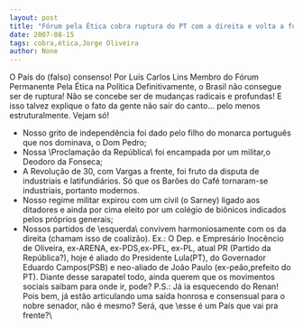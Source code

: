 ```yaml
---
layout: post
title: "Fórum pela Ética cobra ruptura do PT com a direita e volta a fustigar Inocêncio Oliveira"
date: 2007-08-15
tags: cobra,ética,Jorge Oliveira
author: None
---
```

O Pa&iacute;s do (falso) consenso!
Por Lu&iacute;s Carlos Lins
Membro do F&oacute;rum Permanente Pela &Eacute;tica na Pol&iacute;tica
Definitivamente, o Brasil n&atilde;o consegue ser de ruptura! N&atilde;o se concebe ser de mudan&ccedil;as radicais e profundas! E isso talvez explique o fato da gente n&atilde;o sair do canto... pelo menos estruturalmente.
Vejam s&oacute;!
- Nosso grito de independ&ecirc;ncia foi dado pelo filho do monarca portugu&ecirc;s que nos dominava, o Dom Pedro;
- Nossa \Proclama&ccedil;&atilde;o da Rep&uacute;blica\ foi encampada por um militar,o Deodoro da Fonseca;
- A Revolu&ccedil;&atilde;o de 30, com Vargas a frente, foi fruto da disputa de industriais e latifundi&aacute;rios. S&oacute; que os Bar&otilde;es do Caf&eacute; tornaram-se industriais, portanto modernos.
- Nosso regime militar expirou com um civil (o Sarney) ligado aos ditadores e ainda por cima eleito por um col&eacute;gio de bi&ocirc;nicos indicados pelos pr&oacute;prios generais;
- Nossos partidos de \esquerda\ convivem harmoniosamente com os da direita (chamam isso de coaliz&atilde;o). Ex.: O Dep. e Empres&aacute;rio Inoc&ecirc;ncio de Oliveira, ex-ARENA, ex-PDS,ex-PFL, ex-PL, atual PR (Partido da Rep&uacute;blica?), hoje &eacute; aliado do Presidente Lula(PT), do Governador Eduardo Campos(PSB) e neo-aliado de Jo&atilde;o Paulo (ex-pe&atilde;o,prefeito do PT).
Diante desse sarapatel todo, ainda querem que os movimentos sociais saibam para onde ir, pode?
P.S.: J&aacute; ia esquecendo do Renan! Pois bem, j&aacute; est&atilde;o articulando uma sa&iacute;da honrosa e consensual para o nobre senador, n&atilde;o &eacute; mesmo? Ser&aacute;, que \esse &eacute; um Pa&iacute;s que vai pra frente?\ 